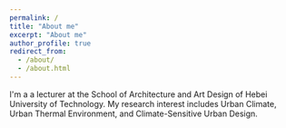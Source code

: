 ```yaml
---
permalink: /
title: "About me"
excerpt: "About me"
author_profile: true
redirect_from: 
  - /about/
  - /about.html
---
```


I'm a a lecturer at the School of Architecture and Art Design of Hebei University of Technology. My research interest includes Urban Climate, Urban Thermal Environment, and Climate-Sensitive Urban Design.
